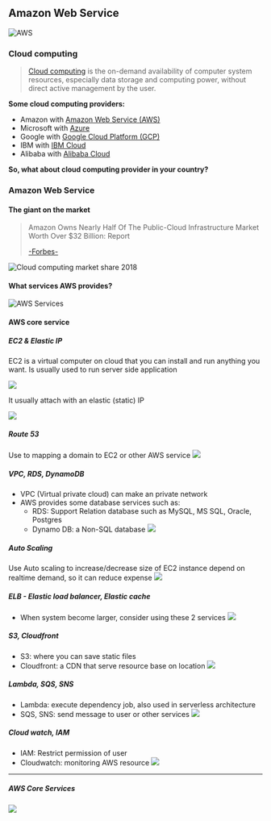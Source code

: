 ## Amazon Web Service
![AWS](image/aws-logo.png)

### Cloud computing

> [Cloud computing](https://en.wikipedia.org/wiki/Cloud_computing) is the on-demand availability of computer system resources, especially data storage and computing power, without direct active management by the user.

**Some cloud computing providers:**
- Amazon with [Amazon Web Service (AWS)](https://aws.amazon.com/)
- Microsoft with [Azure](https://azure.microsoft.com/en-us/)
- Google with [Google Cloud Platform (GCP)](https://cloud.google.com/)
- IBM with [IBM Cloud](https://www.ibm.com/cloud) 
- Alibaba with [Alibaba Cloud](https://www.alibabacloud.com)


**So, what about cloud computing provider in your country?**


### Amazon Web Service

#### The giant on the market

> Amazon Owns Nearly Half Of The Public-Cloud Infrastructure Market Worth Over $32 Billion: Report
>
> [-Forbes-](https://www.forbes.com/sites/jeanbaptiste/2019/08/02/amazon-owns-nearly-half-of-the-public-cloud-infrastructure-market-worth-over-32-billion-report/#4e687fda29e0)

![Cloud computing market share 2018](image/iaas-market-share.jpg)


#### What services AWS provides?
![AWS Services](image/aws-service.jpg)


#### AWS core service
#####  EC2 & Elastic IP
EC2 is a virtual computer on cloud that you can install and run anything you want. Is usually used to run server side application

![](image/1.png)

It usually attach with an elastic (static) IP

![](image/2.png)

##### Route 53
Use to mapping a domain to EC2 or other AWS service
![](image/3.png)

##### VPC, RDS, DynamoDB
- VPC (Virtual private cloud) can make an private network
- AWS provides some database services such as:
    - RDS: Support Relation database such as MySQL, MS SQL, Oracle, Postgres
    - Dynamo DB: a Non-SQL database 
![](image/4.png)

##### Auto Scaling
Use Auto scaling to increase/decrease size of EC2 instance depend on realtime demand, so it can reduce expense 
![](image/5.png)

##### ELB - Elastic load balancer, Elastic cache
- When system become larger, consider using these 2 services 
![](image/6.png)

##### S3, Cloudfront
- S3: where you can save static files
- Cloudfront: a CDN that serve resource base on location
![](image/7.png)

##### Lambda, SQS, SNS
- Lambda: execute dependency job, also used in serverless architecture
- SQS, SNS: send message to user or other services 
![](image/8.png)

##### Cloud watch, IAM
- IAM: Restrict permission of user
- Cloudwatch: monitoring AWS resource
![](image/9.png)



---
##### AWS Core Services
![](image/10.png)
